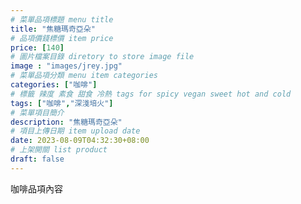 ```yaml
---
# 菜單品項標題 menu title 
title: "焦糖瑪奇亞朵"
# 品項價錢標價 item price 
price: [140] 
# 圖片檔案目錄 diretory to store image file
image : "images/jrey.jpg"
# 菜單品項分類 menu item categories 
categories: ["咖啡"]
# 標籤 辣度 素食 甜食 冷熱 tags for spicy vegan sweet hot and cold 
tags: ["咖啡","深淺培火"]
# 菜單項目簡介 
description: "焦糖瑪奇亞朵"
# 項目上傳日期 item upload date 
date: 2023-08-09T04:32:30+08:00
# 上架開關 list product 
draft: false
---
```


咖啡品項內容